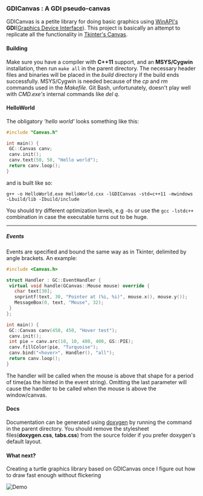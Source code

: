 ### GDICanvas : A GDI pseudo-canvas

GDICanvas is a petite library for doing basic graphics using  [WinAPI's][1] **GDI**([Graphics Device Interface][2]).
This project is basically an attempt to replicate all the functionality in [Tkinter's Canvas][3].

#### Building

Make sure you have a compiler with **C++11** support, and an **MSYS/Cygwin** installation,
then run `make all` in the parent directory.
The necessary header files and binaries will be placed in the *build*
directory if the build ends successfully.
MSYS/Cygwin is needed because of the *cp* and *rm* commands used in the *Makefile*.
Git Bash, unfortunately, doesn't play well with *CMD.exe's* internal commands like *del q*.

#### HelloWorld
The obligatory *'hello world'* looks something like this:

```C++
#include "Canvas.h"

int main() {
 GC::Canvas canv;
 canv.init();
 canv.text(50, 50, "Hello world");
 return canv.loop();
}
```

and is built like so:

    g++ -o HelloWorld.exe HelloWorld.cxx -lGDICanvas -std=c++11 -mwindows -Lbuild/lib -Ibuild/include

You should try different optimization levels, e.g `-Os` or use the `gcc -lstdc++`
combination in case the executable turns out to be huge.

_____

##### Events
Events are specified and bound the same way as in Tkinter, delimited by angle
brackets. An example:

```C++
#include <Canvas.h>

struct Handler : GC::EventHandler {
 virtual void handle(GCanvas::Mouse mouse) override {
   char text[30];
   snprintf(text, 30, "Pointer at (%i, %i)", mouse.x(), mouse.y());
   MessageBox(0, text, "Mouse", 32);
 }
};

int main() {
 GC::Canvas canv(450, 450, "Hover test");
 canv.init();
 int pie = canv.arc(10, 10, 400, 400, GS::PIE);
 canv.fillColor(pie, "Turquoise");
 canv.bind("<hover>", Handler(), "all");
 return canv.loop();
}

```

The handler will be called when the mouse is above that shape for a period of
time(as the hinted in the event string). Omitting the last parameter will cause
the handler to be called when the mouse is above the window/canvas.

#### Docs
Documentation can be generated using [doxygen](http://www.doxygen.org/index.html)
by running the command in the parent directory.
You should remove the stylesheet files(**doxygen.css**, **tabs.css**) from the
source folder if you prefer doxygen's default layout.

#### What next?
Creating a turtle graphics library based on GDICanvas once I figure out how to draw
fast enough without flickering

![Demo](http://i.imgur.com/z9dLXFz.gif)

[1]: http://msdn.microsoft.com/en-us/library/ff818516.aspx
[2]: http://msdn.microsoft.com/en-us/library/windows/desktop/dd145203.aspx
[3]: http://www.effbot.org/tkinterbook/canvas.htm
